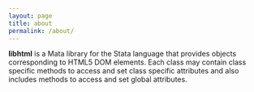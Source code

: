 ```yaml
---
layout: page
title: about
permalink: /about/
---
```


**libhtml** is a Mata library for the Stata language that provides objects corresponding to HTML5 DOM elements.  Each class may contain class specific methods to access and set class specific attributes and also includes methods to access and set global attributes.  